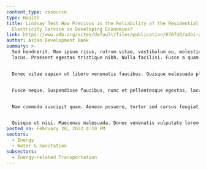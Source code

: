 ```yaml
---
content_type: resource
type: Health
title: Lindsay Test How Precious is the Reliability of the Residential
  Electricity Service in Developing Economies?
link: https://www.adb.org/sites/default/files/publication/670746/adbi-wp1211.pdf
author: Asian Development Bank
summary: >-
  Sed hendrerit. Nam ipsum risus, rutrum vitae, vestibulum eu, molestie vel,
  lacus. Praesent egestas tristique nibh. Nulla facilisi. Fusce a quam.


  Donec vitae sapien ut libero venenatis faucibus. Quisque malesuada placerat nisl. Sed cursus turpis vitae tortor. Quisque rutrum. Lorem ipsum dolor sit amet, consectetuer adipiscing elit.


  Fusce neque. Suspendisse faucibus, nunc et pellentesque egestas, lacus ante convallis tellus, vitae iaculis lacus elit id tortor. Integer tincidunt. Proin sapien ipsum, porta a, auctor quis, euismod ut, mi. Praesent turpis.


  Nam commodo suscipit quam. Aenean posuere, tortor sed cursus feugiat, nunc augue blandit nunc, eu sollicitudin urna dolor sagittis lacus. Curabitur ligula sapien, tincidunt non, euismod vitae, posuere imperdiet, leo. Duis vel nibh at velit scelerisque suscipit. Suspendisse potenti.


  Quisque ut nisi. Maecenas malesuada. Donec venenatis vulputate lorem. Pellentesque habitant morbi tristique senectus et netus et malesuada fames ac turpis egestas. Praesent ut ligula non mi varius sagittis.
posted_on: February 28, 2022 4:10 PM
sectors:
  - Energy
  - Water & Sanitation
subsectors:
  - Energy-related Transportation
---
```


